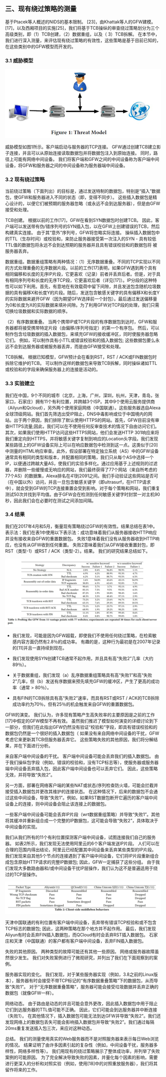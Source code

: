 ## 三、现有绕过策略的测量

基于Ptacek等人概述的NIDS的基本限制。 [23]，由Khattak等人的GFW建模。 [17]，以及西厢项目的实施[25]，我们将基于TCB操纵的审查绕过策略划分为三个高级类别，即（1）TCB创建，（2）数据重组，以及（ 3）TCB拆解。 在本节中，我们进行深入测量，来评估现有绕过策略的有效性，这些策略是基于目前已知的，在这些类别中的GFW模型而开发的。

### 3.1 威胁模型

![](img/fig1.jpg)

威胁模型如图1所示。客户端启动与服务器的TCP连接。 GFW通过创建TCB建立影子连接，并且可以从原始连接读取数据包并将数据包注入到原始连接。 同时，路径上可能有网络中间设备。 我们将客户端和GFW之间的中间设备称为客户端中间设备，将GFW和服务器之间的中间设备称为服务器端中间设备。

### 3.2 现有绕过策略

当前绕过策略（下面列出）的目标是，通过发送特制的数据包，特别是“插入”数据包，使GFW和服务器进入不同的状态（即，变得不同步）。 这些插入数据包是精心设计的，以便它们被预期的服务器忽略（或永远不会到达服务器），但是由GFW接受和处理。

TCB创建。 根据以前的工作[17]，GFW在看到SYN数据包时创建TCB。 因此，客户端可以发送带有伪/错序列号的SYN插入包，以在GFW上创建错误的TCB，然后构建真实连接。 由于其“意外”序列号，GFW将忽略实际连接。 操纵插入数据包中的TTL（生存时间）或校验和，来防止服务器接受第一次注入的SYN - 具有较低TTL值的数据包将永远不会到达预期的服务器并且具有错误校验和的数据包将 被服务器丢弃。

数据重组。数据重组策略有两种情况：（1）无序数据重叠。不同的TCP实现以不同的方式处理重叠的无序数据片段。以前的工作[17]表明，如果GFW遇到两个具有相同偏移和长度的无序IP片段，它更喜欢（记录）前者并丢弃后者。但是，对于具有相同序列号和长度的无序TCP段，它更喜欢后者（详见[17]）。IP分段的这种特性可以如下利用。首先，有意地在有效载荷中留下间隙，并且发送包含随机垃圾数据的具有偏移X和长度Y的片段。随后，发送包含敏感关键字的具有偏移X和长度Y的实际数据来避开GFW（因为期望GFW选择前一个封包）。最后通过发送偏移量为0和长度为X的实际数据来填补间隙。为了利用GFW对TCP段的处理，我们只需切换垃圾数据和实际数据的顺序。

（2）有序数据重叠。 当两个携带IP或TCP片段的有序数据包到达时，GFW和服务器都将接受携带特定片段（由偏移/序列号指定）的第一个有序包。 然后，可以制作包含垃圾数据的插入数据包，来填充GFW的接收缓冲区，同时使服务器忽略它们。 例如，可以制作具有小TTL或错误校验和的插入数据包; 这些数据包要么永远不会到达服务器或被服务器丢弃，而是由GFW接受和处理。

TCB拆解。 根据已知模型，GFW预计会在看到RST，RST / ACK或FIN数据包时拆除它维护的TCB。 可以制作这样的数据包来导致TCB拆解，同时操纵诸如TTL或校验和的字段来确保服务器上的连接是活动的。

### 3.3 实验建立

我们在中国，9个不同的城市（北京，上海，广州，深圳，杭州，天津，青岛，张家口，石家庄）拥有11个有利位置，并跨越3个ISP。其中9个使用云服务提供商（Ailyun和Qcloud），另外两个使用家庭网络（中国联通）。这些服务器选自Alexa全球顶级网站。我们首先筛选出受IP阻止，DNS中毒影响或位于中国境内的网站。出于两个原因，我们排除了默认使用HTTPS的网站。首先，GFW目前没有审查HTTPS流量;因此，我们可以在不使用任何反审查技术的情况下自由访问它们。其次，如果我们使用HTTP访问这些HTTPS网站，他们会发送HTTP 301响应来将我们重定向到HTTPS，并将敏感关键字复制到响应的Location头字段。我们发现某些路径上的GFW设备实际上可以在响应数据包中检测到这一点。这类似于[20]中测量的HTML响应审查。此外，假设部署在特定独立系统（AS）中的GFW设备通常具有相同的类型和版本，并配置相同的策略，我们只从每个AS中选择​​一个IP，以便通过跨越大量AS，使我们的实验多样化。通过应用基于上述规则的过滤器，并删除一些缓慢或无响应的网站，我们最终获得了77个网站（来自所考虑的77个AS）的数据集，Alexa排名在41到2091之间。我们手动验证这些网站是否可（在中国以外）访问，并且一旦包含敏感关键字（即ultrasurf，在HTTP请求中），就会受到GFW的TCP连接重置会受到影响。对于每个策略和网站，我们重复测试50次并找到平均值。由于GFW会在检测到任何敏感关键字时封禁一对主机90秒，因此我们会在必要时在测试之间添加间隔。

### 3.4 结果

我们在2017年4月和5月，衡量现有策略绕过GFW的有效性。结果总结在表1中。表示法：我们在表1中使用以下表示法：成功意味着我们从服务器接收HTTP响应并没有接收来自GFW的重置数据包。 失败1意味着我们没有从服务器收到HTTP响应，也没有从GFW收到任何重置。 失败2意味着我们从GFW接收重置封包，即RST（类型-1）或RST / ACK（类型-2）。结果。 我们的研究结果总结如下。

![](img/tab1.jpg)

+   我们发现，可能是因为GFW超载，即使我们不使用任何绕过策略，在检索敏感内容方面仍然有2.8％的成功率。 有趣的是，这种行为最初是在2007年记录的[11]并且一直持续到现在。 

+   我们发现使用SYN创建TCB通常不起作用，并且具有高“失败2”几率（大约89％）。 

+   关于数据重组，我们发现（a）乱序数据重组策略具有高“失败1”和高“失败2”几率，但（b）发送有序数据来预先填充GFW的缓冲区，产生了更高的成功率（通常 > 80％）。 

+   具有FIN的TCB拆除具有高“失败2”速率，而具有RST或RST / ACK的TCB拆除成功率约为70％，但有25％的机会触发来自GFW的重置数据包。

GFW的演变。 我们认为，许多现有策略产生高失败率的主要原因是之前的工作[17]中假定的GFW模型不再有效。 虽然我们推迟了模型如何演变的详细讨论到下一部分，但我们在此指出GFW仍然没有验证“校验和”字段，即具有错误校验和的数据包仍然是一个很好的插入数据包（ 如果没有来自网络中间设备的干扰，GFW考虑它来更新其TCB但服务器丢弃它。 这些策略失败的其他原因，我们将分解结果，并在下面进行分析。

来自客户端中间设备的干扰。 客户端中间设备可能会丢弃我们的插入数据包。 由于我们操纵包字段（例如，错误的校验和，没有TCP标志等），使服务器或服务器端中间设备丢弃插入包，因此客户端中间设备也可以丢弃它们。 因此，这些策略无效，并将导致“失败2”。

另一方面，部署在网络客户端的某些NAT或状态/序列检查防火墙，可能会拦截并接受插入数据包并更改其维护的连接状态。 在这种情况下，后来的数据包不会通过这些中间设备，导致“失败1”。例如，如果RST数据包断开它遍历的客户端中间设备上的连接，则中间设备会阻止该连接上的数据包。

一些客户端中间设备可能会丢弃IP片段（wrt数据重组策略）并导致“失败1”。其他将其缓冲并重新组合成一个完整的IP数据包，这可能会导致“失败2”，具体取决于中间设备的实现。

我们从我们所有的11个有利位置探测客户端中间设备，试图连接我们自己的服务器。 如表2所示，我们发现无法使用阿里云的6个客户端发送IP片段。 人们可以在合理的范围内得出结论，阿里云已经配置其中间设备来丢弃某些类型的IP片段。 我们发现来自其他5个节点的连接遇到了客户端中间设备，它们将IP片段重新组合成包含原始HTTP请求的完整IP数据包; 因此，GFW一定捕获了这些分组。 由于我们发现大多数路由器和/或中间设备干扰IP层操作，我们认为这不是普遍适用于绕过的TCP层操作。

![](img/tab2.jpg)

天津中国联通的有利位置有客户端中间设备，丢弃带有错误TCP校验和或不包含TCP标志的数据包; 因此，这两种策略在那个地方并不起作用。 最后，我们发现Aliyun有时会丢弃FIN插入数据包，而QCloud有时会丢弃RST插入数据包。 石家庄和天津（中国联通）的客户都有客户端中间设备，丢弃FIN插入数据包。

失败的其他原因。 两种类型的故障可能还有其他一些原因。 网络或服务器故障虽然很少发生。 我们对失败案例进行了微观研究，并列出了我们在下面观察到的案例。

服务器实现的变化。 我们发现，对于某些服务器实现（例如，3.8之前的Linux版本），服务器有时会接受不带TCP标记的“有序数据重叠策略”下的数据包，从而导致“失败1”。 对于“无序数据重叠策略”，服务器可能会接受垃圾数据并丢弃正确的数据包（就像GFW一样）。

网络动态。 由于路由是动态的并且可能会意外更改，因此插入数据包中用于阻止它们到达服务器的TTL值可能不正确。 因此，它们可能会到达服务器并中断连接（失败1）。 在其他情况下，插入数据包可能无法到达GFW并导致“失败2”。我们还发现网络上的数据包丢失可能会影响插入数据包并导致“失败2”。我们通过每隔20ms重复发送插入包三次，来应对这种动态。

总结。 我们的测量使用真实的Web服务器而不是对照服务器来表示每日Web浏览的情况。 结果证明了由许多因素引起的复杂性（例如，中间设备干扰，服务器多样性，网络多样性等）。 我们用现有的绕过策略展示了整体成功率，并列举了失败案例的可能原因。 为了完全解决导致失败的因素，并量化每个因素的影响，需要进行更深入的分析和对照实验（例如，使用[18]中的对照重放服务器），我们将其留作将来的工作。
